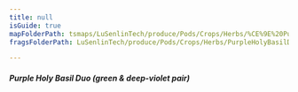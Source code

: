 ```yaml
---
title: null
isGuide: true
mapFolderPath: tsmaps/LuSenlinTech/produce/Pods/Crops/Herbs/%CE%9E%20PurpleHolyBasilDuo
fragsFolderPath: LuSenlinTech/produce/Pods/Crops/Herbs/PurpleHolyBasilDuo_frags

---
```



<!-- tsGuideRenderComment {"guide":{"id":"yGB29q0bI","path":"LuSenlinTech/produce/Pods/Crops/Herbs","fragmentFolderPath":"LuSenlinTech/produce/Pods/Crops/Herbs/PurpleHolyBasilDuo_frags"},"fragment":{"id":"yGB29q0bI","topLevelMapKey":"yANXIy018g","mapKeyChain":"yANXIy018g","guideID":"yGB29q046","guidePath":"c:/GitHub/MuddySpud/MuddySpud.github.io/tsmaps/LuSenlinTech/produce/Pods/Crops/Herbs/PurpleHolyBasilDuo.tspod","chartKey":"yANXIy018g","isLeaf":false,"options":[{"id":"yGB2A21Vc","option":"Purple Holy Basil Duo - a deeper dive","order":1,"isAncillary":true}]}} -->

##### Purple Holy Basil Duo (green & deep-violet pair)

